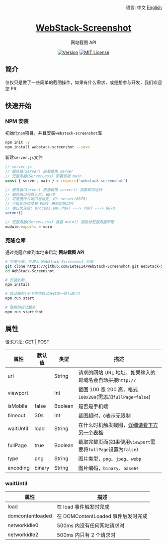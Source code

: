 <div align="right">
  语言:
  中文
  <a title="English" href="/README_EN.md">English</a>
</div>

<h1 align="center"><a href="https://github.com/lete114/WebStack-Screenshot" target="_blank">WebStack-Screenshot</a></h1>
<p align="center">网站截图 API</p>

<p align="center">
    <a href="https://github.com/Lete114/WebStack-Screenshot/releases/"><img src="https://img.shields.io/npm/v/webstack-screenshot?logo=npm" alt="Version"></a>
    <a href="https://github.com/Lete114/WebStack-Screenshot/blob/main/LICENSE"><img src="https://img.shields.io/npm/l/webstack-screenshot" alt="MIT License"></a>
</p>

## 简介

仅仅只是做了一些简单的截图操作，如果有什么需求，或是想参与开发，我们欢迎您 PR

## 快速开始

### NPM 安装

初始化`npm`项目，并且安装`webstack-screenshot`库

```bash
npm init -y
npm install webstack-screenshot --save
```

新建`server.js`文件

```js
// server.js
// 服务器(Server) 部署使用 server
// 无服务器(ServerLess) 部署使用 main
const { server, main } = require('webstack-screenshot')

// 服务器(Server) 直接调用 server() 函数即可运行
// 服务端口号默认为: 6870
// 可直接传入端口号指定，如: server(6870)
// 可指定环境变量 PORT 来指定端口号
// 端口优先级: process.env.PORT ---> PORT ---> 6870
server()

// 无服务器(ServerLess) 暴露 main() 函数给无服务器即可
module.exports = main
```

### 克隆仓库

通过克隆仓库到本地来启动 **网站截图 API**

```bash
# 克隆仓库，并进入 WebStack-Screenshot 目录
git clone https://github.com/Lete114/WebStack-Screenshot.git WebStack-Screenshot
cd WebStack-Screenshot

# 安装依赖
npm install

# 启动服务(于下方热启动任选其一执行即可)
npm run start

# 使用热启动服务
npm run start:hot
```

## 属性

请求方法: GET | POST

| 属性      | 默认值 | 类型    | 描述                                                          |
| --------- | ------ | ------- | ------------------------------------------------------------- |
| url       |        | String  | 请求的网站 URL 地址，如果输入的是域名会自动拼接`http://`      |
| viewport  |        | Int     | 截图 100 宽 200 高，格式`100x200`(需添加`fullPage=false`)     |
| isMobile  | false  | Boolean | 是否是手机端                                                  |
| timeout   | 30s    | Int     | 截图超时，`0`表示无限制                                       |
| waitUntil | load   | String  | 在什么时机触发截图，[详细请看下方另一个表格 ](#waituntil)     |
| fullPage  | true   | Boolean | 截取完整页面(如果使用`viewport`需要将`fullPage`设置为`false`) |
| type      | png    | String  | 图片类型，`png`、`jpeg`、`webp`                               |
| encoding  | binary | String  | 图片编码，`binary`、`base64`                                  |

### waitUntil

| 属性             | 描述                               |
| ---------------- | ---------------------------------- |
| load             | 在 load 事件触发时完成             |
| domcontentloaded | 在 DOMContentLoaded 事件触发时完成 |
| networkidle0     | 500ms 内没有任何网站请求时         |
| networkidle2     | 500ms 内只有 2 个请求时            |
